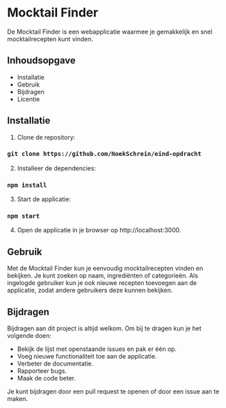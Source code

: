 # Mocktail Finder
De Mocktail Finder is een webapplicatie waarmee je gemakkelijk en snel mocktailrecepten kunt vinden.

## Inhoudsopgave
- Installatie
- Gebruik
- Bijdragen
- Licentie

## Installatie
1. Clone de repository:

### `git clone https://github.com/NoekSchrein/eind-opdracht`

2. Installeer de dependencies:

### `npm install`

3. Start de applicatie:

### `npm start`

4. Open de applicatie in je browser op http://localhost:3000.


## Gebruik
Met de Mocktail Finder kun je eenvoudig mocktailrecepten vinden en bekijken. Je kunt zoeken op naam, ingrediënten of categorieën. Als ingelogde gebruiker kun je ook nieuwe recepten toevoegen aan de applicatie, zodat andere gebruikers deze kunnen bekijken.

## Bijdragen
Bijdragen aan dit project is altijd welkom. Om bij te dragen kun je het volgende doen:

- Bekijk de lijst met openstaande issues en pak er één op.
- Voeg nieuwe functionaliteit toe aan de applicatie.
- Verbeter de documentatie.
- Rapporteer bugs.
- Maak de code beter.

Je kunt bijdragen door een pull request te openen of door een issue aan te maken.